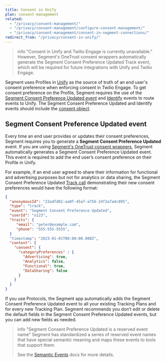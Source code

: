 ```yaml
---
title: Consent in Unify
plan: consent-management
related:
  - "/privacy/consent-management/"
  - "/privacy/consent-management/configure-consent-management/"
  - "/privacy/consent-management/consent-in-segment-connections/"
redirect_from: "/privacy/consent-in-unify/"
---
```


> info "Consent in Unify and Twilio Engage is currently unavailable."
> However, Segment's OneTrust consent wrappers automatically generate the Segment Consent Preference Updated Track event, which will be required for future integrations with Unify and Twilio Engage.

Segment uses Profiles in [Unify](/docs/unify/) as the source of truth of an end user's consent preference when enforcing consent in Twilio Engage. To get consent preference on the Profile, Segment requires the use of the [Segment Consent Preference Updated event](#segment-consent-preference-updated-event) and [Identify](/docs/connections/spec/Identify) events to route events to Unify. The Segment Consent Preference Updated and Identify events should include the [consent object](/docs/privacy/consent-management/consent-in-segment-connections/#consent-object).

## Segment Consent Preference Updated event
Every time an end user provides or updates their consent preferences, Segment requires you to generate a **Segment Consent Preference Updated** event. If you are using [Segment's OneTrust consent wrappers](/docs/privacy/consent-management/configure-consent-management/#step-2-integrating-your-cmp-with-segment), Segment automatically generates a Segment Consent Preference Updated event. This event is required to add the end user’s consent preference on their Profile in Unify.

For example, if an end user agreed to share their information for functional and advertising purposes but not for analytics or data sharing, the Segment Consent Preference Updated [Track call](/docs/connections/spec/track/) demonstrating their new consent preferences would have the following format:

``` json
{
  "anonymousId": "23adfd82-aa0f-45a7-a756-24f2a7a4c895",
  "type": "track",
  "event": "Segment Consent Preference Updated",
  "userId": "u123",
  "traits": {
     "email": "peter@example.com",
     "phone": "555-555-5555",
  }
  "timestamp": "2023-01-01T00:00:00.000Z",
  "context": {
    "consent": {
      "categoryPreferences" : {
        "Advertising": true,
        "Analytics": false,
        "Functional": true,
        "DataSharing": false
      }
    }
  }
}
```

If you use Protocols, the Segment app automatically adds the Segment Consent Preference Updated event to all your existing Tracking Plans and for every new Tracking Plan. Segment recommends you don’t edit or delete the default fields in the Segment Consent Preference Updated events, but you can add new fields as needed.

> info "Segment Consent Preference Updated is a reserved event name"
> Segment has standardized a series of reserved event names that have special semantic meaning and maps these events to tools that support them.
>
> See the [Semantic Events](/docs/connections/spec/semantic/) docs for more details.
